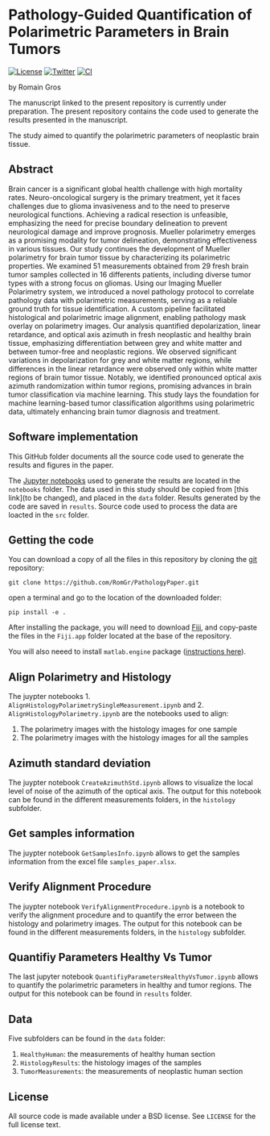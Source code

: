 # Pathology-Guided Quantification of Polarimetric Parameters in Brain Tumors

[![License](https://img.shields.io/pypi/l/PathologyPaper.svg?color=green)](https://github.com/RomGr/PathologyPaper/raw/main/LICENSE)
[![Twitter](https://img.shields.io/twitter/follow/horao_eu?style=flat)](https://twitter.com/horao_eu)
[![CI](https://github.com/RomGr/PathologyPaper/actions/workflows/ci.yml/badge.svg)](https://github.com/RomGr/PathologyPaper/actions/workflows/ci.yml)

by
Romain Gros

The manuscript linked to the present repository is currently under preparation. The present repository contains the code used to generate the results presented in the manuscript.

The study aimed to quantify the polarimetric parameters of neoplastic brain tissue. 

## Abstract

Brain cancer is a significant global health challenge with high mortality rates.
Neuro-oncological surgery is the primary treatment, yet it faces challenges due to glioma invasiveness and to the need to preserve neurological functions.
Achieving a radical resection is unfeasible, emphasizing the need for precise boundary delineation to prevent neurological damage and improve prognosis.
Mueller polarimetry emerges as a promising modality for tumor delineation, demonstrating effectiveness in various tissues.
Our study continues the development of Mueller polarimetry for brain tumor tissue by characterizing its polarimetric properties.
We examined 51 measurements obtained from 29 fresh brain tumor samples collected in 16 differents patients, including diverse tumor types with a strong focus on gliomas.
Using our Imaging Mueller Polarimetry system, we introduced a novel pathology protocol to correlate pathology data with polarimetric measurements, serving as a reliable ground truth for tissue identification.
A custom pipeline facilitated histological and polarimetric image alignment, enabling pathology mask overlay on polarimetry images.
Our analysis quantified depolarization, linear retardance, and optical axis azimuth in fresh neoplastic and healthy brain tissue, emphasizing differentiation between grey and white matter and between tumor-free and neoplastic regions.
We observed significant variations in depolarization for grey and white matter regions, while differences in the linear retardance were observed only within white matter regions of brain tumor tissue.
Notably, we identified pronounced optical axis azimuth randomization within tumor regions, promising advances in brain tumor classification via machine learning.
This study lays the foundation for machine learning-based tumor classification algorithms using polarimetric data, ultimately enhancing brain tumor diagnosis and treatment.


## Software implementation

This GitHub folder documents all the source code used to generate the results and figures in the paper.

The [Jupyter notebooks](http://jupyter.org/) used to generate the results are located in the `notebooks` folder. The data used in this study should be copied from [this link](to be changed), and placed in the `data` folder. Results generated by the code are saved in `results`. Source code used to process the data are loacted in the `src` folder.


## Getting the code

You can download a copy of all the files in this repository by cloning the
[git](https://git-scm.com/) repository:

    git clone https://github.com/RomGr/PathologyPaper.git

open a terminal and go to the location of the downloaded folder:

    pip install -e .

After installing the package, you will need to download [Fiji](https://imagej.net/software/fiji/downloads), and copy-paste the files in the `Fiji.app` folder located at the base of the repository.

You will also neeed to install `matlab.engine` package ([instructions here](https://ch.mathworks.com/help/matlab/matlab_external/install-the-matlab-engine-for-python.html)).


## Align Polarimetry and Histology
The juypter notebooks 1. `AlignHistologyPolarimetrySingleMeasurement.ipynb` and 2. `AlignHistologyPolarimetry.ipynb` are the notebooks used to align:
1. The polarimetry images with the histology images for one sample
2. The polarimetry images with the histology images for all the samples


## Azimuth standard deviation
The juypter notebook `CreateAzimuthStd.ipynb` allows to visualize the local level of noise of the azimuth of the optical axis. The output for this notebook can be found in the different measurements folders, in the `histology` subfolder.

## Get samples information
The juypter notebook `GetSamplesInfo.ipynb` allows to get the samples information from the excel file `samples_paper.xlsx`.

## Verify Alignment Procedure
The juypter notebook `VerifyAlignmentProcedure.ipynb` is a notebook to verify the alignment procedure and to quantify the error between the histology and polarimetry images. The output for this notebook can be found in the different measurements folders, in the `histology` subfolder.

## Quantifiy Parameters Healthy Vs Tumor
The last jupyter notebook `QuantifiyParametersHealthyVsTumor.ipynb` allows to quantify the polarimetric parameters in healthy and tumor regions. The output for this notebook can be found in `results` folder.

## Data
Five subfolders can be found in the `data` folder:
1. `HealthyHuman`: the measurements of healthy human section
2. `HistologyResults`: the histology images of the samples
3. `TumorMeasurements`: the measurements of neoplastic human section

## License
All source code is made available under a BSD license. See `LICENSE` for the full license text.